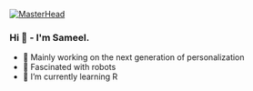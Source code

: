 [![MasterHead](https://media.licdn.com/dms/image/C4E16AQHJ0L6ytkQSBg/profile-displaybackgroundimage-shrink_200_800/0/1582175527014?e=2147483647&v=beta&t=A-YGAoLBQQyLPjo_RDfezF_qT2UUCM7CZr_n3b-BfVo)](https://www.linkedin.com/in/sameelmalik)
### Hi 👋 - I'm Sameel.

- 🔧 Mainly working on the next generation of personalization
- 🤖 Fascinated with robots
- 🌱 I’m currently learning R

<!--
[![Sameel's github stats](https://github-readme-stats.vercel.app/api?username=maliksameel&count_private=true&show_icons=true&hide_title=true)](https://github.com/anuraghazra/github-readme-stats)

**maliksameel/maliksameel** is a ✨ _special_ ✨ repository because its `README.md` (this file) appears on your GitHub profile.

Here are some ideas to get you started:

- 🔭 I’m currently working on ...
- 🌱 I’m currently learning ...
- 👯 I’m looking to collaborate on ...
- 🤔 I’m looking for help with ...
- 💬 Ask me about ...
- 📫 How to reach me: ...
- 😄 Pronouns: ...
- ⚡ Fun fact: ...
-->
